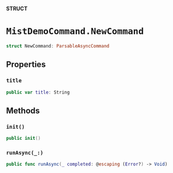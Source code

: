 **STRUCT**

# `MistDemoCommand.NewCommand`

```swift
struct NewCommand: ParsableAsyncCommand
```

## Properties
### `title`

```swift
public var title: String
```

## Methods
### `init()`

```swift
public init()
```

### `runAsync(_:)`

```swift
public func runAsync(_ completed: @escaping (Error?) -> Void)
```
